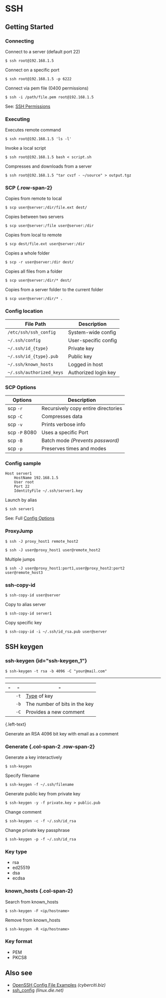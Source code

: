 # SSH

Getting Started
---------------

### Connecting

Connect to a server (default port 22)

```shell script
$ ssh root@192.168.1.5
```

Connect on a specific port

```shell script
$ ssh root@192.168.1.5 -p 6222
```

Connect via pem file (0400 permissions)

```shell script
$ ssh -i /path/file.pem root@192.168.1.5
```

See: [SSH Permissions](Chmod.md#ssh-permissions)

### Executing

Executes remote command

```shell script
$ ssh root@192.168.1.5 'ls -l'
```

Invoke a local script

```shell script
$ ssh root@192.168.1.5 bash < script.sh
```

Compresses and downloads from a server

```shell script {.wrap}
$ ssh root@192.168.1.5 "tar cvzf - ~/source" > output.tgz
```

### SCP {.row-span-2}

Copies from remote to local

```shell script
$ scp user@server:/dir/file.ext dest/
```

Copies between two servers

```shell script
$ scp user@server:/file user@server:/dir
```

Copies from local to remote

```shell script
$ scp dest/file.ext user@server:/dir
```

Copies a whole folder

```shell script
$ scp -r user@server:/dir dest/
```

Copies all files from a folder

```shell script
$ scp user@server:/dir/* dest/
```

Copies from a server folder to the current folder

```shell script
$ scp user@server:/dir/* .
```

### Config location

| File Path                | Description          |
|--------------------------|----------------------|
| `/etc/ssh/ssh_config`    | System-wide config   |
| `~/.ssh/config`          | User-specific config |
| `~/.ssh/id_{type}`       | Private key          |
| `~/.ssh/id_{type}.pub`   | Public key           |
| `~/.ssh/known_hosts`     | Logged in host       |
| `~/.ssh/authorized_keys` | Authorized login key |

### SCP Options

| Options       | Description                                    |
|---------------|------------------------------------------------|
| scp `-r`      | <yel>R</yel>ecursively copy entire directories |
| scp `-C`      | <yel>C</yel>ompresses data                     |
| scp `-v`      | Prints <yel>v</yel>erbose info                 |
| scp `-P` 8080 | Uses a specific <yel>P</yel>ort                |
| scp `-B`      | <yel>B</yel>atch mode _(Prevents password)_    |
| scp `-p`      | <yel>P</yel>reserves times and modes           |

### Config sample

```
Host server1 
    HostName 192.168.1.5
    User root
    Port 22
    IdentityFile ~/.ssh/server1.key
```

Launch by alias

```shell script
$ ssh server1
```

See: Full [Config Options](https://linux.die.net/man/5/ssh_config)

### ProxyJump

```shell script
$ ssh -J proxy_host1 remote_host2
```

```shell script {.wrap}
$ ssh -J user@proxy_host1 user@remote_host2
```

Multiple jumps

```shell script {.wrap}
$ ssh -J user@proxy_host1:port1,user@proxy_host2:port2 user@remote_host3
```

### ssh-copy-id

```shell script {.wrap}
$ ssh-copy-id user@server
```

Copy to alias server

```shell script {.wrap}
$ ssh-copy-id server1
```

Copy specific key

```shell script {.wrap}
$ ssh-copy-id -i ~/.ssh/id_rsa.pub user@server
```

SSH keygen
---------------

### ssh-keygen {id="ssh-keygen_1"}

```shell script
$ ssh-keygen -t rsa -b 4096 -C "your@mail.com" 
```

----

| - | -    | -                             |
|---|------|-------------------------------|
|   | `-t` | [Type](#key-type) of key      |
|   | `-b` | The number of bits in the key |
|   | `-C` | Provides a new comment        |

{.left-text}

Generate an RSA 4096 bit key with email as a comment

### Generate {.col-span-2 .row-span-2}

Generate a key interactively

```shell script
$ ssh-keygen
```

Specify filename

```shell script
$ ssh-keygen -f ~/.ssh/filename
```

Generate public key from private key

```shell script
$ ssh-keygen -y -f private.key > public.pub
```

Change comment

```shell script
$ ssh-keygen -c -f ~/.ssh/id_rsa
```

Change private key passphrase

```shell script
$ ssh-keygen -p -f ~/.ssh/id_rsa
```

### Key type

- rsa
- ed25519
- dsa
- ecdsa

### known_hosts {.col-span-2}

Search from known_hosts

```shell script
$ ssh-keygen -F <ip/hostname>
```

Remove from known_hosts

```shell script
$ ssh-keygen -R <ip/hostname>
```

### Key format

- PEM
- PKCS8

Also see
--------

- [OpenSSH Config File Examples](https://www.cyberciti.biz/faq/create-ssh-config-file-on-linux-unix/) _(cyberciti.biz)_
- [ssh_config](https://linux.die.net/man/5/ssh_config) _(linux.die.net)_

